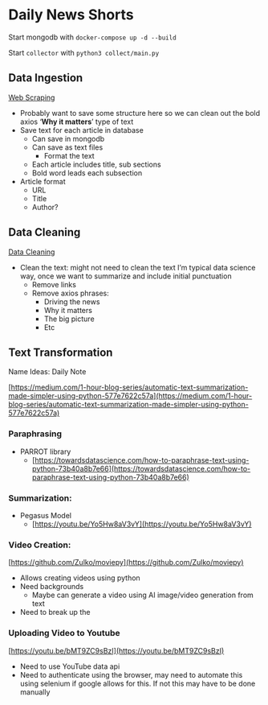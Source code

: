 # Daily News Shorts

Start mongodb with `docker-compose up -d --build`

Start `collector` with `python3 collect/main.py`


## Data Ingestion

[Web Scraping](Daily%20News%20Shorts%202c0634dfa4254d6584c2f87811f62235/Web%20Scraping%20220c92dca1714940ad0519a89cbf3ac9.md)

- Probably want to save some structure here so we can clean out the bold axios ‘**Why it matters**’ type of text
- Save text for each article in database
    - Can save in mongodb
    - Can save as text files
        - Format the text
    - Each article includes title, sub sections
    - Bold word leads each subsection
- Article format
    - URL
    - Title
    - Author?

## Data Cleaning

[Data Cleaning](Daily%20News%20Shorts%202c0634dfa4254d6584c2f87811f62235/Data%20Cleaning%202d132caf644d4556a0b0430ce47eb1b7.md)

- Clean the text:  might not need to clean the text I’m typical data science way, once we want to summarize and include initial punctuation
    - Remove links
    - Remove axios phrases:
        - Driving the news
        - Why it matters
        - The big picture
        - Etc

## Text Transformation

Name Ideas:  Daily Note

[https://medium.com/1-hour-blog-series/automatic-text-summarization-made-simpler-using-python-577e7622c57a](https://medium.com/1-hour-blog-series/automatic-text-summarization-made-simpler-using-python-577e7622c57a)

### Paraphrasing

- PARROT library
    - [https://towardsdatascience.com/how-to-paraphrase-text-using-python-73b40a8b7e66](https://towardsdatascience.com/how-to-paraphrase-text-using-python-73b40a8b7e66)

### Summarization:

- Pegasus Model
    - [https://youtu.be/Yo5Hw8aV3vY](https://youtu.be/Yo5Hw8aV3vY)

### Video Creation:

[https://github.com/Zulko/moviepy](https://github.com/Zulko/moviepy)

- Allows creating videos using python
- Need backgrounds
    - Maybe can generate a video using AI image/video generation from text
- Need to break up the

### Uploading Video to Youtube

[https://youtu.be/bMT9ZC9sBzI](https://youtu.be/bMT9ZC9sBzI)

- Need to use YouTube data api
- Need to authenticate using the browser, may need to automate this using selenium if google allows for this.  If not this may have to be done manually
